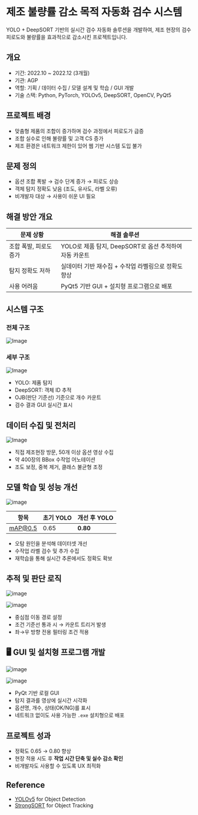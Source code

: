 # 제조 불량률 감소 목적 자동화 검수 시스템

YOLO + DeepSORT 기반의 실시간 검수 자동화 솔루션을 개발하여, 제조 현장의 검수 피로도와 불량률을 효과적으로 감소시킨 프로젝트입니다.

## 개요

- 기간: 2022.10 ~ 2022.12 (3개월)
- 기관: AGP
- 역할: 기획 / 데이터 수집 / 모델 설계 및 학습 / GUI 개발
- 기술 스택: Python, PyTorch, YOLOv5, DeepSORT, OpenCV, PyQt5


## 프로젝트 배경

- 맞춤형 제품의 조합이 증가하며 검수 과정에서 피로도가 급증
- 조합 실수로 인해 불량률 및 고객 CS 증가
- 제조 환경은 네트워크 제한이 있어 웹 기반 시스템 도입 불가


## 문제 정의

- 옵션 조합 폭발 → 검수 단계 증가 → 피로도 상승
- 객체 탐지 정확도 낮음 (조도, 유사도, 라벨 오류)
- 비개발자 대상 → 사용이 쉬운 UI 필요


## 해결 방안 개요

| 문제 상황 | 해결 솔루션 |
|-----------|--------------|
| 조합 폭발, 피로도 증가 | YOLO로 제품 탐지, DeepSORT로 옵션 추적하여 자동 카운트 |
| 탐지 정확도 저하 | 실데이터 기반 재수집 + 수작업 라벨링으로 정확도 향상 |
| 사용 어려움 | PyQt5 기반 GUI + 설치형 프로그램으로 배포 |


## 시스템 구조
### 전체 구조
![Image](https://github.com/user-attachments/assets/ec3dfe22-39a2-425b-a663-81b99fbe7383)

### 세부 구조
![Image](https://github.com/user-attachments/assets/6d3c4dc6-efea-4dd3-8fb5-8cb2f4b54f15)

- YOLO: 제품 탐지
- DeepSORT: 객체 ID 추적
- OJB(판단 기준선) 기준으로 개수 카운트
- 검수 결과 GUI 실시간 표시

## 데이터 수집 및 전처리

![Image](https://github.com/user-attachments/assets/f7b63bd0-b2d5-4c96-962b-43bc57a7dc51)

- 직접 제조현장 방문, 50개 이상 옵션 영상 수집
- 약 400장의 BBox 수작업 어노테이션
- 조도 보정, 중복 제거, 클래스 불균형 조정


## 모델 학습 및 성능 개선

![image](https://github.com/user-attachments/assets/4d04ea37-b5e9-4e98-b796-0d6c08a4e605)

| 항목 | 초기 YOLO | 개선 후 YOLO |
|------|-----------|--------------|
| mAP@0.5 | 0.65 | **0.80** |

- 오탐 원인을 분석해 데이터셋 개선
- 수작업 라벨 검수 및 추가 수집
- 재학습을 통해 실시간 추론에서도 정확도 확보


## 추적 및 판단 로직

![image](https://github.com/user-attachments/assets/a5fe646e-13a4-4bbc-8ab7-3472ea0db201)

![image](https://github.com/user-attachments/assets/c801e6b5-7aff-48bd-a2e9-4be843de237c)

- 중심점 이동 경로 설정
- 조건 기준선 통과 시 → 카운트 트리거 발생
- 좌→우 방향 전용 필터링 조건 적용


## 🖥 GUI 및 설치형 프로그램 개발

![image](https://github.com/user-attachments/assets/0e0dd884-6ae9-49b5-9289-a21275ed31f7)

![image](https://github.com/user-attachments/assets/c7f97723-cfab-4f60-815e-61be728d875d)

- PyQt 기반 로컬 GUI
- 탐지 결과를 영상에 실시간 시각화
- 옵션명, 개수, 상태(OK/NG)를 표시
- 네트워크 없이도 사용 가능한 `.exe` 설치형으로 배포

## 프로젝트 성과

- 정확도 0.65 → 0.80 향상
- 현장 적용 시도 후 **작업 시간 단축 및 실수 감소 확인**
- 비개발자도 사용할 수 있도록 UX 최적화

## Reference
- [YOLOv5](https://github.com/ultralytics/yolov5) for Object Detection  
- [StrongSORT](https://github.com/dyhBUPT/StrongSORT) for Object Tracking  
